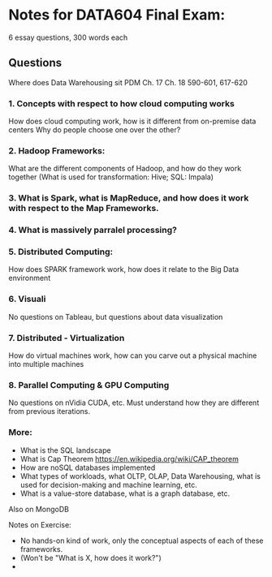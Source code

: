 # Notes for DATA604 Final Exam:
6 essay questions, 300 words each

## Questions
Where does Data Warehousing sit
PDM Ch. 17 Ch. 18 590-601, 617-620
### 1. Concepts with respect to how cloud computing works
How does cloud computing work, how is it different from on-premise data centers
Why do people choose one over the other?
### 2. Hadoop Frameworks:
What are the different components of Hadoop, and how do they work together
(What is used for transformation: Hive;
SQL: Impala)
### 3. What is Spark, what is MapReduce, and how does it work with respect to the Map Frameworks.
### 4. What is massively parralel processing? 
### 5. Distributed Computing:
How does SPARK framework work, how does it relate to the Big Data environment
### 6. Visuali
No questions on Tableau, but questions about data visualization
### 7. Distributed - Virtualization
How do virtual machines work, how can you carve out a physical machine into multiple machines
### 8. Parallel Computing & GPU Computing
No questions on nVidia CUDA, etc. Must understand how they are different from previous iterations.

### More:
- What is the SQL landscape
- What is Cap Theorem https://en.wikipedia.org/wiki/CAP_theorem
- How are noSQL databases implemented
- What types of workloads, what OLTP, OLAP, Data Warehousing, what is used for decision-making and machine learning, etc.
- What is a value-store database, what is a graph database, etc.

Also on MongoDB

Notes on Exercise:
- No hands-on kind of work, only the conceptual aspects of each of these frameworks. 
- (Won't be "What is X, how does it work?")
- 
